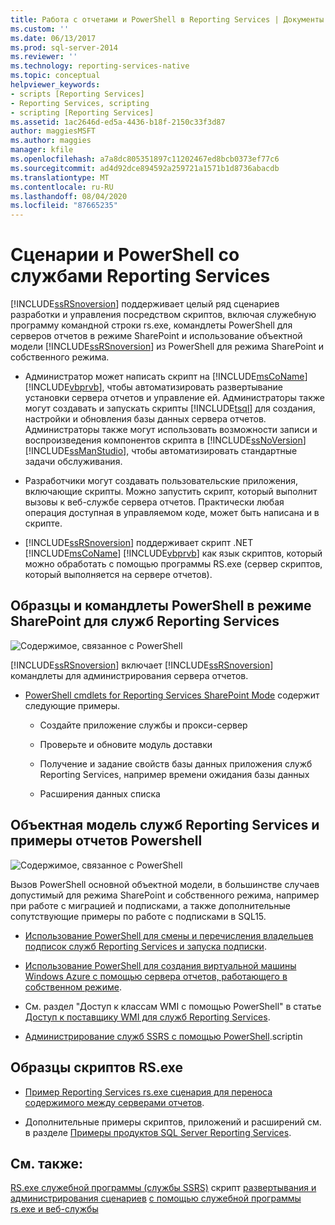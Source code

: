 ```yaml
---
title: Работа с отчетами и PowerShell в Reporting Services | Документы Майкрософт
ms.custom: ''
ms.date: 06/13/2017
ms.prod: sql-server-2014
ms.reviewer: ''
ms.technology: reporting-services-native
ms.topic: conceptual
helpviewer_keywords:
- scripts [Reporting Services]
- Reporting Services, scripting
- scripting [Reporting Services]
ms.assetid: 1ac2646d-ed5a-4436-b18f-2150c33f3d87
author: maggiesMSFT
ms.author: maggies
manager: kfile
ms.openlocfilehash: a7a8dc805351897c11202467ed8bcb0373ef77c6
ms.sourcegitcommit: ad4d92dce894592a259721a1571b1d8736abacdb
ms.translationtype: MT
ms.contentlocale: ru-RU
ms.lasthandoff: 08/04/2020
ms.locfileid: "87665235"
---
```

# <a name="scripting-and-powershell-with-reporting-services"></a>Сценарии и PowerShell со службами Reporting Services
  [!INCLUDE[ssRSnoversion](../../../includes/ssrsnoversion-md.md)] поддерживает целый ряд сценариев разработки и управления посредством скриптов, включая служебную программу командной строки rs.exe, командлеты PowerShell для серверов отчетов в режиме SharePoint и использование объектной модели [!INCLUDE[ssRSnoversion](../../../includes/ssrsnoversion-md.md)] из PowerShell для режима SharePoint и собственного режима.

-   Администратор может написать скрипт на [!INCLUDE[msCoName](../../../includes/msconame-md.md)] [!INCLUDE[vbprvb](../../../includes/vbprvb-md.md)], чтобы автоматизировать развертывание установки сервера отчетов и управление ей. Администраторы также могут создавать и запускать скрипты [!INCLUDE[tsql](../../includes/tsql-md.md)] для создания, настройки и обновления базы данных сервера отчетов. Администраторы также могут использовать возможности записи и воспроизведения компонентов скрипта в [!INCLUDE[ssNoVersion](../../includes/ssnoversion-md.md)] [!INCLUDE[ssManStudio](../../includes/ssmanstudio-md.md)], чтобы автоматизировать стандартные задачи обслуживания.

-   Разработчики могут создавать пользовательские приложения, включающие скрипты. Можно запустить скрипт, который выполнит вызовы к веб-службе сервера отчетов. Практически любая операция доступная в управляемом коде, может быть написана и в скрипте.

-   [!INCLUDE[ssRSnoversion](../../../includes/ssrsnoversion-md.md)] поддерживает скрипт .NET [!INCLUDE[msCoName](../../../includes/msconame-md.md)] [!INCLUDE[vbprvb](../../../includes/vbprvb-md.md)] как язык скриптов, который можно обработать с помощью программы RS.exe (сервер скриптов, который выполняется на сервере отчетов).

## <a name="reporting-services-sharepoint-mode-powershell-cmdlets-and-samples"></a>Образцы и командлеты PowerShell в режиме SharePoint для служб Reporting Services
 ![Содержимое, связанное с PowerShell](../media/rs-powershellicon.jpg "Содержимое, связанное с PowerShell")

 [!INCLUDE[ssRSnoversion](../../../includes/ssrsnoversion-md.md)] включает [!INCLUDE[ssRSnoversion](../../../includes/ssrsnoversion-md.md)] командлеты для администрирования сервера отчетов.

-   [PowerShell cmdlets for Reporting Services SharePoint Mode](../powershell-cmdlets-for-reporting-services-sharepoint-mode.md) содержит следующие примеры.

    -   Создайте приложение службы и прокси-сервер

    -   Проверьте и обновите модуль доставки

    -   Получение и задание свойств базы данных приложения служб Reporting Services, например времени ожидания базы данных

    -   Расширения данных списка

## <a name="reporting-services-object-model-and-powershell-samples"></a>Объектная модель служб Reporting Services и примеры отчетов Powershell
 ![Содержимое, связанное с PowerShell](../media/rs-powershellicon.jpg "Содержимое, связанное с PowerShell")

 Вызов PowerShell основной объектной модели, в большинстве случаев допустимый для режима SharePoint и собственного режима, например при работе с миграцией и подписками, а также дополнительные сопутствующие примеры по работе с подписками в SQL15.

-   [Использование PowerShell для смены и перечисления владельцев подписок служб Reporting Services и запуска подписки](../subscriptions/manage-subscription-owners-and-run-subscription-powershell.md).

-   [Использование PowerShell для создания виртуальной машины Windows Azure с помощью сервера отчетов, работающего в собственном режиме](https://msdn.microsoft.com/library/azure/dn449661.aspx).

-   См. раздел "Доступ к классам WMI с помощью PowerShell" в статье [Доступ к поставщику WMI для служб Reporting Services](access-the-reporting-services-wmi-provider.md).

-   [Администрирование служб SSRS с помощью PowerShell](https://www.sqlshack.com/how-to-administer-sql-server-reporting-services-ssrs-subscriptions-using-powershell/).scriptin

## <a name="rsexe-scripting-samples"></a>Образцы скриптов RS.exe

-   [Пример Reporting Services rs.exe сценария для переноса содержимого между серверами отчетов](sample-reporting-services-rs-exe-script-to-copy-content-between-report-servers.md).

-   Дополнительные примеры скриптов, приложений и расширений см. в разделе [Примеры продуктов SQL Server Reporting Services](https://go.microsoft.com/fwlink/?LinkId=177889).

## <a name="see-also"></a>См. также:
 [RS.exe служебной программы &#40;службы SSRS&#41;](rs-exe-utility-ssrs.md) скрипт [развертывания и администрирования сценариев](script-deployment-and-administrative-tasks.md) [с помощью служебной программы rs.exe и веб-службы](script-with-the-rs-exe-utility-and-the-web-service.md)



